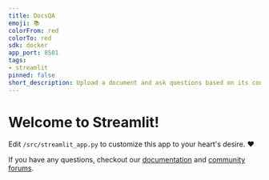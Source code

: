 ```yaml
---
title: DocsQA
emoji: 📚
colorFrom: red
colorTo: red
sdk: docker
app_port: 8501
tags:
- streamlit
pinned: false
short_description: Upload a document and ask questions based on its content
---
```


# Welcome to Streamlit!

Edit `/src/streamlit_app.py` to customize this app to your heart's desire. :heart:

If you have any questions, checkout our [documentation](https://docs.streamlit.io) and [community
forums](https://discuss.streamlit.io).